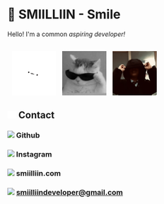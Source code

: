 # 👋 SMIILLIIN - Smile

Hello! I'm a common _aspiring developer!_

<div style="margin-top: 30px">
<img src="pfp-old2.svg" style="background-color: black; margin-left: 10px; mergin-right: 10px; width: 100px; height: 100px;">
<img src="pfp-old.jpeg" style="margin-left: 10px; mergin-right: 10px; width: 100px; height: 100px;">
<img src="pfp.png" style="margin-left: 10px; mergin-right: 10px; width: 100px; height: 100px;filter:">
</div>

## <img src="link-solid.svg" width="20px"> Contact

### <a href="https://github.com/smiilliin"><img src="https://github.githubassets.com/favicons/favicon-dark.svg" width="30px" /></a> Github

### <a href="https://instagram.com/smiilliin"><img src="https://instagram.com/favicon.ico" width="30px" /></a> Instagram

### <a href="https://smiilliin.com"><img src="https://smiilliin.com/favicon.ico" width="30px" /></a> smiilliin.com

### <a href="mailto:smiilliindeveloper@gamil.com"><img src="https://ssl.gstatic.com/ui/v1/icons/mail/rfr/gmail.ico" width="30px" /></a> smiilliindeveloper@gmail.com
